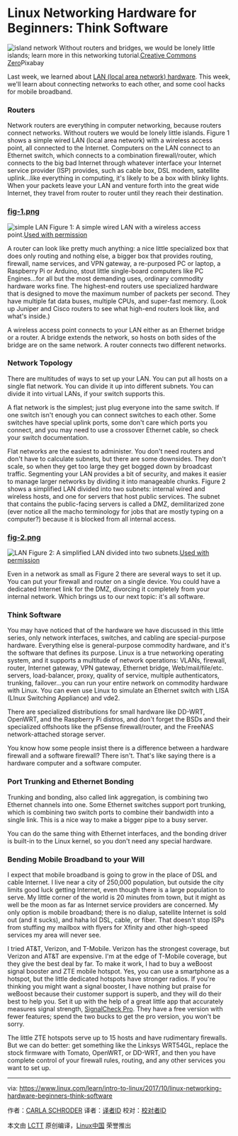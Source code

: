 Linux Networking Hardware for Beginners: Think Software
============================================================

![island network](https://www.linux.com/sites/lcom/files/styles/rendered_file/public/soderskar-island.jpg?itok=wiMaF66b "island network")
Without routers and bridges, we would be lonely little islands; learn more in this networking tutorial.[Creative Commons Zero][3]Pixabay

Last week, we learned about [LAN (local area network) hardware][7]. This week, we'll learn about connecting networks to each other, and some cool hacks for mobile broadband.

### Routers

Network routers are everything in computer networking, because routers connect networks. Without routers we would be lonely little islands. Figure 1 shows a simple wired LAN (local area network) with a wireless access point, all connected to the Internet. Computers on the LAN connect to an Ethernet switch, which connects to a combination firewall/router, which connects to the big bad Internet through whatever interface your Internet service provider (ISP) provides, such as cable box, DSL modem, satellite uplink...like everything in computing, it's likely to be a box with blinky lights. When your packets leave your LAN and venture forth into the great wide Internet, they travel from router to router until they reach their destination.

### [fig-1.png][4]

![simple LAN](https://www.linux.com/sites/lcom/files/styles/floated_images/public/fig-1_7.png?itok=lsazmf3- "simple LAN")
Figure 1: A simple wired LAN with a wireless access point.[Used with permission][1]

A router can look like pretty much anything: a nice little specialized box that does only routing and nothing else, a bigger box that provides routing, firewall, name services, and VPN gateway, a re-purposed PC or laptop, a Raspberry Pi or Arduino, stout little single-board computers like PC Engines...for all but the most demanding uses, ordinary commodity hardware works fine. The highest-end routers use specialized hardware that is designed to move the maximum number of packets per second. They have multiple fat data buses, multiple CPUs, and super-fast memory. (Look up Juniper and Cisco routers to see what high-end routers look like, and what's inside.)

A wireless access point connects to your LAN either as an Ethernet bridge or a router. A bridge extends the network, so hosts on both sides of the bridge are on the same network. A router connects two different networks.

### Network Topology

There are multitudes of ways to set up your LAN. You can put all hosts on a single flat network. You can divide it up into different subnets. You can divide it into virtual LANs, if your switch supports this.

A flat network is the simplest; just plug everyone into the same switch. If one switch isn't enough you can connect switches to each other. Some switches have special uplink ports, some don't care which ports you connect, and you may need to use a crossover Ethernet cable, so check your switch documentation.

Flat networks are the easiest to administer. You don't need routers and don't have to calculate subnets, but there are some downsides. They don't scale, so when they get too large they get bogged down by broadcast traffic. Segmenting your LAN provides a bit of security, and makes it easier to manage larger networks by dividing it into manageable chunks. Figure 2 shows a simplified LAN divided into two subnets: internal wired and wireless hosts, and one for servers that host public services. The subnet that contains the public-facing servers is called a DMZ, demilitarized zone (ever notice all the macho terminology for jobs that are mostly typing on a computer?) because it is blocked from all internal access.

### [fig-2.png][5]

![LAN](https://www.linux.com/sites/lcom/files/styles/floated_images/public/fig-2_4.png?itok=LpXq7bLf "LAN")
Figure 2: A simplified LAN divided into two subnets.[Used with permission][2]

Even in a network as small as Figure 2 there are several ways to set it up. You can put your firewall and router on a single device. You could have a dedicated Internet link for the DMZ, divorcing it completely from your internal network. Which brings us to our next topic: it's all software.

### Think Software

You may have noticed that of the hardware we have discussed in this little series, only network interfaces, switches, and cabling are special-purpose hardware. Everything else is general-purpose commodity hardware, and it's the software that defines its purpose. Linux is a true networking operating system, and it supports a multitude of network operations: VLANs, firewall, router, Internet gateway, VPN gateway, Ethernet bridge, Web/mail/file/etc. servers, load-balancer, proxy, quality of service, multiple authenticators, trunking, failover...you can run your entire network on commodity hardware with Linux. You can even use Linux to simulate an Ethernet switch with LISA (LInux Switching Appliance) and vde2.

There are specialized distributions for small hardware like DD-WRT, OpenWRT, and the Raspberry Pi distros, and don't forget the BSDs and their specialized offshoots like the pfSense firewall/router, and the FreeNAS network-attached storage server.

You know how some people insist there is a difference between a hardware firewall and a software firewall? There isn't. That's like saying there is a hardware computer and a software computer.

### Port Trunking and Ethernet Bonding

Trunking and bonding, also called link aggregation, is combining two Ethernet channels into one. Some Ethernet switches support port trunking, which is combining two switch ports to combine their bandwidth into a single link. This is a nice way to make a bigger pipe to a busy server.

You can do the same thing with Ethernet interfaces, and the bonding driver is built-in to the Linux kernel, so you don't need any special hardware.

### Bending Mobile Broadband to your Will

I expect that mobile broadband is going to grow in the place of DSL and cable Internet. I live near a city of 250,000 population, but outside the city limits good luck getting Internet, even though there is a large population to serve. My little corner of the world is 20 minutes from town, but it might as well be the moon as far as Internet service providers are concerned. My only option is mobile broadband; there is no dialup, satellite Internet is sold out (and it sucks), and haha lol DSL, cable, or fiber. That doesn't stop ISPs from stuffing my mailbox with flyers for Xfinity and other high-speed services my area will never see.

I tried AT&T, Verizon, and T-Mobile. Verizon has the strongest coverage, but Verizon and AT&T are expensive. I'm at the edge of T-Mobile coverage, but they give the best deal by far. To make it work, I had to buy a weBoost signal booster and ZTE mobile hotspot. Yes, you can use a smartphone as a hotspot, but the little dedicated hotspots have stronger radios. If you're thinking you might want a signal booster, I have nothing but praise for weBoost because their customer support is superb, and they will do their best to help you. Set it up with the help of a great little app that accurately measures signal strength, [SignalCheck Pro][8]. They have a free version with fewer features; spend the two bucks to get the pro version, you won't be sorry.

The little ZTE hotspots serve up to 15 hosts and have rudimentary firewalls. But we can do better: get something like the Linksys WRT54GL, replace the stock firmware with Tomato, OpenWRT, or DD-WRT, and then you have complete control of your firewall rules, routing, and any other services you want to set up.

--------------------------------------------------------------------------------

via: https://www.linux.com/learn/intro-to-linux/2017/10/linux-networking-hardware-beginners-think-software

作者：[CARLA SCHRODER][a]
译者：[译者ID](https://github.com/译者ID)
校对：[校对者ID](https://github.com/校对者ID)

本文由 [LCTT](https://github.com/LCTT/TranslateProject) 原创编译，[Linux中国](https://linux.cn/) 荣誉推出

[a]:https://www.linux.com/users/cschroder
[1]:https://www.linux.com/licenses/category/used-permission
[2]:https://www.linux.com/licenses/category/used-permission
[3]:https://www.linux.com/licenses/category/creative-commons-zero
[4]:https://www.linux.com/files/images/fig-1png-7
[5]:https://www.linux.com/files/images/fig-2png-4
[6]:https://www.linux.com/files/images/soderskar-islandjpg
[7]:https://www.linux.com/learn/intro-to-linux/2017/10/linux-networking-hardware-beginners-lan-hardware
[8]:http://www.bluelinepc.com/signalcheck/
